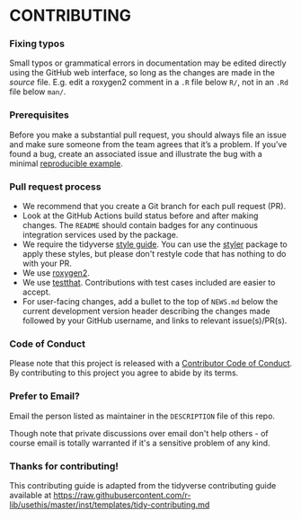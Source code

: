 # CONTRIBUTING #

### Fixing typos

Small typos or grammatical errors in documentation may be edited directly using the GitHub web interface, so long as the changes are made in the _source_ file.
E.g. edit a roxygen2 comment in a `.R` file below `R/`, not in an `.Rd` file below `man/`.

### Prerequisites

Before you make a substantial pull request, you should always file an issue and make sure someone from the team agrees that it’s a problem. 
If you’ve found a bug, create an associated issue and illustrate the bug with a minimal [reproducible example](https://www.tidyverse.org/help/#reprex).

### Pull request process

*  We recommend that you create a Git branch for each pull request (PR).  
*  Look at the GitHub Actions build status before and after making changes.
The `README` should contain badges for any continuous integration services used by the package.  
*  We require the tidyverse [style guide](http://style.tidyverse.org).
You can use the [styler](https://CRAN.R-project.org/package=styler) package to apply these styles, but please don't restyle code that has nothing to do with your PR.  
*  We use [roxygen2](https://cran.r-project.org/package=roxygen2).  
*  We use [testthat](https://cran.r-project.org/package=testthat). 
Contributions with test cases included are easier to accept.  
*  For user-facing changes, add a bullet to the top of `NEWS.md` below the current development version header describing the changes made followed by your GitHub username, and links to relevant issue(s)/PR(s).

### Code of Conduct

Please note that this project is released with a [Contributor Code of Conduct](CODE_OF_CONDUCT.md). 
By contributing to this project you agree to abide by its terms.

### Prefer to Email? 

Email the person listed as maintainer in the `DESCRIPTION` file of this repo.

Though note that private discussions over email don't help others - of course
email is totally warranted if it's a sensitive problem of any kind.

### Thanks for contributing!

This contributing guide is adapted from the tidyverse contributing guide available at https://raw.githubusercontent.com/r-lib/usethis/master/inst/templates/tidy-contributing.md 

